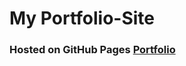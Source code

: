# My Portfolio-Site
### Hosted on GitHub Pages [Portfolio](https://pranjalhejib.github.io/portfolio/)
